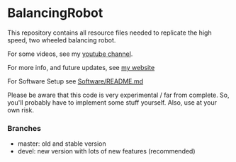 # BalancingRobot

This repository contains all resource files needed to replicate the high speed, two wheeled balancing robot. 

For some videos, see my [youtube channel](https://www.youtube.com/watch?v=D7hvI_Tb0o4). 

For more info, and future updates, see [my website](http://elexperiment.nl/2018/11/high-speed-balancing-robot-introduction/)

For Software Setup see [Software/README.md](Software/README.md)

Please be aware that this code is very experimental / far from complete. So, you'll probably have to implement some stuff yourself. Also, use at your own risk.

### Branches
- master: old and stable version
- devel: new version with lots of new features (recommended)
